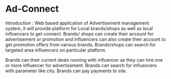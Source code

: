 # Ad-Connect

Introduction : Web based application of Advertisement management system, it will provide platform for Local brands/shops as well as local influencers to get connect. 
Brands/ shops can create their account for advertisement or promotion and influencers can also create their account to get promotion offers from various brands. 
Brands/shops can search for targeted area influencers on particular platform.    

Brands can their current deals running with influencer as they can hire one or more influencer for advertisement.
Brands can search for influencers with parameter like city.
Brands can pay payments to site.     

